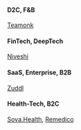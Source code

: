 
#### D2C, F&B

[Teamonk](https://teamonk.com/)




#### FinTech, DeepTech

[Niveshi](http://niveshi.com/)





#### SaaS, Enterprise, B2B

[Zuddl](https://www.zuddl.com/)




#### Health-Tech, B2C

[Sova.Health](https://www.sova.health/), 
[Remedico](https://remedicohealth.com/)

